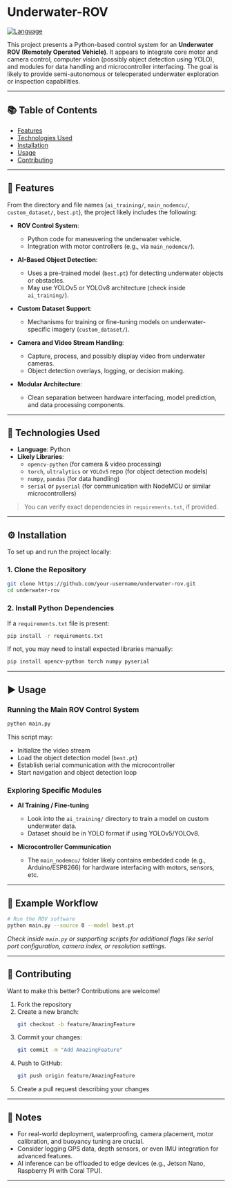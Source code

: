 # Underwater-ROV

[![Language](https://img.shields.io/badge/Language-Python-yellow.svg?style=for-the-badge)](https://en.wikipedia.org/wiki/Programming_language)

This project presents a Python-based control system for an **Underwater ROV (Remotely Operated Vehicle)**. It appears to integrate core motor and camera control, computer vision (possibly object detection using YOLO), and modules for data handling and microcontroller interfacing. The goal is likely to provide semi-autonomous or teleoperated underwater exploration or inspection capabilities.

---

## 📚 Table of Contents

- [Features](#features)
- [Technologies Used](#technologies-used)
- [Installation](#installation)
- [Usage](#usage)
- [Contributing](#contributing)

---

## 🚀 Features

From the directory and file names (`ai_training/`, `main_nodemcu/`, `custom_dataset/`, `best.pt`), the project likely includes the following:

- **ROV Control System**:
  - Python code for maneuvering the underwater vehicle.
  - Integration with motor controllers (e.g., via `main_nodemcu/`).
  
- **AI-Based Object Detection**:
  - Uses a pre-trained model (`best.pt`) for detecting underwater objects or obstacles.
  - May use YOLOv5 or YOLOv8 architecture (check inside `ai_training/`).

- **Custom Dataset Support**:
  - Mechanisms for training or fine-tuning models on underwater-specific imagery (`custom_dataset/`).

- **Camera and Video Stream Handling**:
  - Capture, process, and possibly display video from underwater cameras.
  - Object detection overlays, logging, or decision making.

- **Modular Architecture**:
  - Clean separation between hardware interfacing, model prediction, and data processing components.

---

## 🧰 Technologies Used

- **Language**: Python
- **Likely Libraries**:
  - `opencv-python` (for camera & video processing)
  - `torch`, `ultralytics` or `YOLOv5` repo (for object detection models)
  - `numpy`, `pandas` (for data handling)
  - `serial` or `pyserial` (for communication with NodeMCU or similar microcontrollers)

> You can verify exact dependencies in `requirements.txt`, if provided.

---

## ⚙️ Installation

To set up and run the project locally:

### 1. Clone the Repository
```bash
git clone https://github.com/your-username/underwater-rov.git
cd underwater-rov
```

### 2. Install Python Dependencies
If a `requirements.txt` file is present:
```bash
pip install -r requirements.txt
```

If not, you may need to install expected libraries manually:
```bash
pip install opencv-python torch numpy pyserial
```

---

## ▶️ Usage

### Running the Main ROV Control System
```bash
python main.py
```

This script may:
- Initialize the video stream
- Load the object detection model (`best.pt`)
- Establish serial communication with the microcontroller
- Start navigation and object detection loop

### Exploring Specific Modules

- **AI Training / Fine-tuning**
  - Look into the `ai_training/` directory to train a model on custom underwater data.
  - Dataset should be in YOLO format if using YOLOv5/YOLOv8.

- **Microcontroller Communication**
  - The `main_nodemcu/` folder likely contains embedded code (e.g., Arduino/ESP8266) for hardware interfacing with motors, sensors, etc.

---

## 🧪 Example Workflow

```bash
# Run the ROV software
python main.py --source 0 --model best.pt
```

*Check inside `main.py` or supporting scripts for additional flags like serial port configuration, camera index, or resolution settings.*

---

## 🤝 Contributing

Want to make this better? Contributions are welcome!

1. Fork the repository
2. Create a new branch:
   ```bash
   git checkout -b feature/AmazingFeature
   ```
3. Commit your changes:
   ```bash
   git commit -m "Add AmazingFeature"
   ```
4. Push to GitHub:
   ```bash
   git push origin feature/AmazingFeature
   ```
5. Create a pull request describing your changes

---

## 📌 Notes

- For real-world deployment, waterproofing, camera placement, motor calibration, and buoyancy tuning are crucial.
- Consider logging GPS data, depth sensors, or even IMU integration for advanced features.
- AI inference can be offloaded to edge devices (e.g., Jetson Nano, Raspberry Pi with Coral TPU).

---

